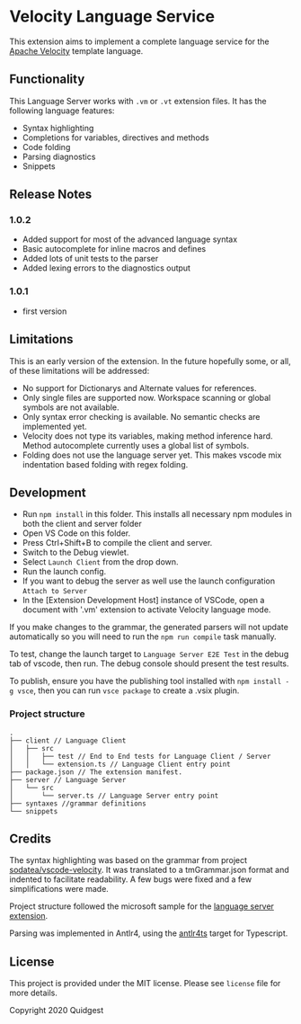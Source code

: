 # Velocity Language Service

This extension aims to implement a complete language service for the [Apache Velocity](https://velocity.apache.org/engine/devel/vtl-reference.html) template language.

## Functionality

This Language Server works with `.vm` or `.vt` extension files. It has the following language features:
- Syntax highlighting
- Completions for variables, directives and methods
- Code folding
- Parsing diagnostics
- Snippets

## Release Notes

### 1.0.2
- Added support for most of the advanced language syntax
- Basic autocomplete for inline macros and defines
- Added lots of unit tests to the parser
- Added lexing errors to the diagnostics output

### 1.0.1
- first version

## Limitations

This is an early version of the extension. In the future hopefully some, or all, of these limitations will be addressed:

- No support for Dictionarys and Alternate values for references.
- Only single files are supported now. Workspace scanning or global symbols are not available.
- Only syntax error checking is available. No semantic checks are implemented yet.
- Velocity does not type its variables, making method inference hard. Method autocomplete currently uses a global list of symbols.
- Folding does not use the language server yet. This makes vscode mix indentation based folding with regex folding.

## Development

- Run `npm install` in this folder. This installs all necessary npm modules in both the client and server folder
- Open VS Code on this folder.
- Press Ctrl+Shift+B to compile the client and server.
- Switch to the Debug viewlet.
- Select `Launch Client` from the drop down.
- Run the launch config.
- If you want to debug the server as well use the launch configuration `Attach to Server`
- In the [Extension Development Host] instance of VSCode, open a document with '.vm' extension to activate Velocity language mode.

If you make changes to the grammar, the generated parsers will not update automatically so you will need to run the `npm run compile` task manually.

To test, change the launch target to `Language Server E2E Test` in the debug tab of vscode, then run. The debug console should present the test results.

To publish, ensure you have the publishing tool installed with `npm install -g vsce`, then you can run `vsce package` to create a .vsix plugin.

### Project structure
```
.
├── client // Language Client
│   ├── src
│   │   ├── test // End to End tests for Language Client / Server
│   │   └── extension.ts // Language Client entry point
├── package.json // The extension manifest.
├── server // Language Server
│   └── src
│       └── server.ts // Language Server entry point
├── syntaxes //grammar definitions
└── snippets
```

## Credits

The syntax highlighting was based on the grammar from project [sodatea/vscode-velocity](https://github.com/sodatea/vscode-velocity). It was translated to a tmGrammar.json format and indented to facilitate readability. A few bugs were fixed and a few simplifications were made.

Project structure followed the microsoft sample for the [language server extension](https://github.com/Microsoft/vscode-extension-samples/tree/master/lsp-sample).

Parsing was implemented in Antlr4, using the [antlr4ts](https://github.com/tunnelvisionlabs/antlr4ts) target for Typescript.

## License
This project is provided under the MIT license. Please see `license` file for more details.

  Copyright 2020 Quidgest
